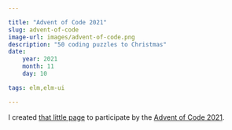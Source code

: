 ```yaml
---

title: "Advent of Code 2021"
slug: advent-of-code
image-url: images/advent-of-code.png
description: "50 coding puzzles to Christmas"
date: 
    year: 2021
    month: 11
    day: 10

tags: elm,elm-ui

---
```


I created [that little page](https://adventofcode.jakobferdinand.at/) to participate by the [Advent of Code 2021](https://adventofcode.com/2021).
